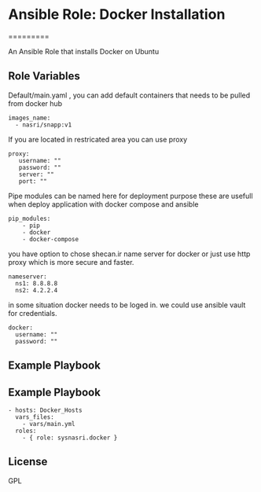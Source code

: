 # Ansible Role: Docker Installation
=========

An Ansible Role that installs Docker on Ubuntu 



Role Variables
--------------
Default/main.yaml , you can add default containers that needs to be pulled from docker hub

    images_name: 
      - nasri/snapp:v1

If you are located in restricated area you can use proxy 

    proxy: 
       username: ""
       password: ""
       server: ""
       port: ""     

Pipe modules can be named here for deployment purpose  these are usefull when deploy application with docker compose and ansible 

    pip_modules:
        - pip
        - docker
        - docker-compose


you have option to chose shecan.ir name server for docker or just use http proxy which is more secure and faster. 


    nameserver:
      ns1: 8.8.8.8
      ns2: 4.2.2.4 

in some situation docker needs to be loged in. we could use ansible vault for credentials. 


    docker:
      username: ""
      password: ""                          



Example Playbook
----------------

## Example Playbook

    - hosts: Docker_Hosts
      vars_files:
        - vars/main.yml
      roles:
        - { role: sysnasri.docker }

License
-------

GPL

